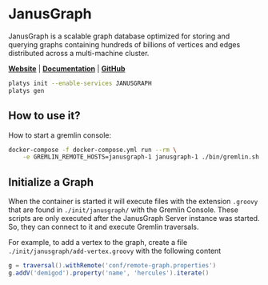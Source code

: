 # JanusGraph

JanusGraph is a scalable graph database optimized for storing and querying graphs containing hundreds of billions of vertices and edges distributed across a multi-machine cluster.

**[Website](https://janusgraph.org/)** | **[Documentation](https://docs.janusgraph.org/)** | **[GitHub](https://github.com/janusgraph/janusgraph/)**

```bash
platys init --enable-services JANUSGRAPH
platys gen
```

## How to use it?

How to start a gremlin console:

```bash
docker-compose -f docker-compose.yml run --rm \
    -e GREMLIN_REMOTE_HOSTS=janusgraph-1 janusgraph-1 ./bin/gremlin.sh
```

## Initialize a Graph

When the container is started it will execute files with the extension `.groovy` that are found in `./init/janusgraph/` with the Gremlin Console. These scripts are only executed after the JanusGraph Server instance was started. So, they can connect to it and execute Gremlin traversals.

For example, to add a vertex to the graph, create a file `./init/janusgraph/add-vertex.groovy` with the following content

```groovy
g = traversal().withRemote('conf/remote-graph.properties')
g.addV('demigod').property('name', 'hercules').iterate()
```